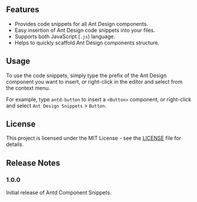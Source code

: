 ## Features

- Provides code snippets for all Ant Design components.
- Easy insertion of Ant Design code snippets into your files.
- Supports both JavaScript (`.js`) language.
- Helps to quickly scaffold Ant Design components structure.


## Usage

To use the code snippets, simply type the prefix of the Ant Design component you want to insert, or right-click in the editor and select from the context menu.

For example, type `antd-button` to insert a `<Button>` component, or right-click and select `Ant Design Snippets` > `Button`.

## License

This project is licensed under the MIT License - see the [LICENSE](LICENSE) file for details.

## Release Notes

### 1.0.0

Initial release of Antd Component Snippets.
